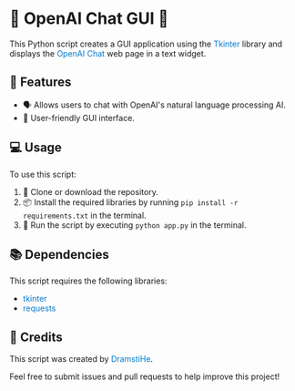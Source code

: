 <h1>🤖 OpenAI Chat GUI 🎨</h1>

<p>This Python script creates a GUI application using the <span style="color:#007ACC">Tkinter</span> library and displays the <span style="color:#007ACC">OpenAI Chat</span> web page in a text widget.</p>

<h2>🚀 Features</h2>

<ul>
  <li>🗣️ Allows users to chat with OpenAI's natural language processing AI.</li>
  <li>🎉 User-friendly GUI interface.</li>
</ul>

<h2>💻 Usage</h2>

<p>To use this script:</p>

<ol>
  <li>👥 Clone or download the repository.</li>
  <li>📦 Install the required libraries by running <code>pip install -r requirements.txt</code> in the terminal.</li>
  <li>🚀 Run the script by executing <code>python app.py</code> in the terminal.</li>
</ol>

<h2>📚 Dependencies</h2>

<p>This script requires the following libraries:</p>

<ul>
  <li><span style="color:#007ACC">tkinter</span></li>
  <li><span style="color:#007ACC">requests</span></li>
</ul>

<h2>👏 Credits</h2>

<p>This script was created by <span style="color:#007ACC">DramstiHe</span>.</p>

<p>Feel free to submit issues and pull requests to help improve this project!</p>
